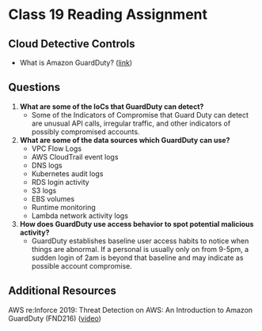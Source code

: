 # Class 19 Reading Assignment

## Cloud Detective Controls
- What is Amazon GuardDuty? ([link](https://docs.aws.amazon.com/guardduty/latest/ug/what-is-guardduty.html))

## Questions

1. **What are some of the IoCs that GuardDuty can detect?**
    - Some of the Indicators of Compromise that Guard Duty can detect are unusual API calls, irregular traffic, and other indicators of possibly compromised accounts.
2. **What are some of the data sources which GuardDuty can use?**
    - VPC Flow Logs
    - AWS CloudTrail event logs
    - DNS logs
    - Kubernetes audit logs
    - RDS login activity
    - S3 logs
    - EBS volumes
    - Runtime monitoring
    - Lambda network activity logs
3. **How does GuardDuty use access behavior to spot potential malicious activity?**
    - GuardDuty establishes baseline user access habits to notice when things are abnormal. If a personal is usually only on from 9-5pm, a sudden login of 2am is beyond that baseline and may indicate as possible account compromise.


## Additional Resources

AWS re:Inforce 2019: Threat Detection on AWS: An Introduction to Amazon GuardDuty (FND216) ([video](https://www.youtube.com/watch?v=czsuZXQvD8E))

